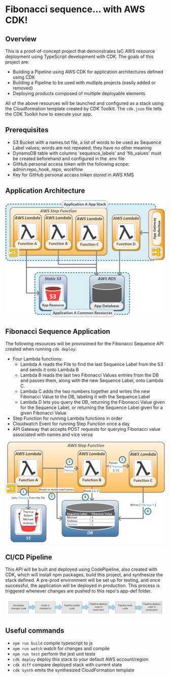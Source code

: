 # Fibonacci sequence... with AWS CDK!
## Overview
This is a proof-of-concept project that demonstrates IaC AWS resource deployment using TypeScript development with CDK. The goals of this project are:
- Building a Pipeline using AWS CDK for application architectures defined using CDK
- Building a Pipeline to be used with multiple projects (easily added or removed)
- Deploying products composed of multiple deployable elements

All of the above resources will be launched and configured as a stack using the Cloudformation template created by CDK Toolkit. The `cdk.json` file tells the CDK Toolkit how to execute your app.

## Prerequisites
- S3 Bucket with a names.txt file, a list of words to be used as Sequence Label values; words are not repeated; they have no other meaning
- DynamoDB table with columns 'sequence_labels' and 'fib_values' must be created beforehand and configured in the .env file
- GitHub personal access token with the following scope: admin:repo_hook, repo, workflow
- Key for GitHub personal access token stored in AWS KMS

## Application Architecture
![architecture](images/architecture.png)

## Fibonacci Sequence Application
The following resources will be provisioned for the Fibonacci Sequence API created when running `cdk deploy`:
- Four Lambda functions:
    - Lambda A reads the File to find the last Sequence Label from the S3 and sends it onto Lambda B
    - Lambda B reads the last two Fibonacci Values entries from the DB and passes them, along with the new Sequence Label, onto Lambda C.
    - Lambda C adds the two numbers together and writes the new Fibonacci Value to the DB, labeling it with the Sequence Label
    - Lambda D lets you query the DB, returning the Fibonacci Value given for the Sequence Label, or returning the Sequence Label given for a given Fibonacci Value
- Step Function for running Lambda functions in order
- Cloudwatch Event for running Step Function once a day
- API Gateway that accepts POST requests for querying Fibonacci value associated with names and vice versa 

![fibonacci sequence](images/fibonacci-sequence.png)

## CI/CD Pipeline
This API will be built and deployed using CodePipeline, also created with CDK, which will install npm packages, build this project, and synthesize the stack defined. A pre-prod environment will be set up for testing, and once successful, the application will be deployed in production. This process is triggered whenever changes are pushed to this repo's app-def folder.

![ci-cd workflow](images/cicd.png)

## Useful commands

 * `npm run build`   compile typescript to js
 * `npm run watch`   watch for changes and compile
 * `npm run test`    perform the jest unit tests
 * `cdk deploy`      deploy this stack to your default AWS account/region
 * `cdk diff`        compare deployed stack with current state
 * `cdk synth`       emits the synthesized CloudFormation template